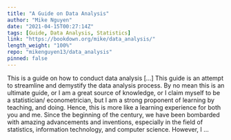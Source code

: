 ```yaml
---
title: "A Guide on Data Analysis"
author: "Mike Nguyen"
date: "2021-04-15T00:27:14Z"
tags: [Guide, Data Analysis, Statistics]
link: "https://bookdown.org/mike/data_analysis/"
length_weight: "100%"
repo: "mikenguyen13/data_analysis"
pinned: false
---
```


This is a guide on how to conduct data analysis [...] This guide is an attempt to streamline and demystify the data analysis process. By no mean this is an ultimate guide, or I am a great source of knowledge, or I claim myself to be a statistician/ econometrician, but I am a strong proponent of learning by teaching, and doing. Hence, this is more like a learning experience for both you and me. Since the beginning of the century, we have been bombarded with amazing advancements and inventions, especially in the field of statistics, information technology, and computer science. However, I ...
